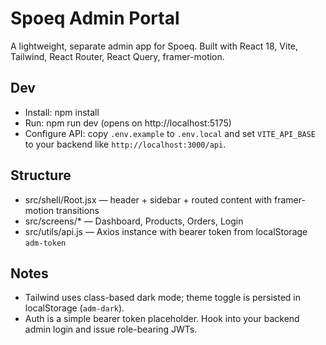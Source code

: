# Spoeq Admin Portal

A lightweight, separate admin app for Spoeq. Built with React 18, Vite, Tailwind, React Router, React Query, framer-motion.

## Dev
- Install: npm install
- Run: npm run dev (opens on http://localhost:5175)
- Configure API: copy `.env.example` to `.env.local` and set `VITE_API_BASE` to your backend like `http://localhost:3000/api`.

## Structure
- src/shell/Root.jsx — header + sidebar + routed content with framer-motion transitions
- src/screens/* — Dashboard, Products, Orders, Login
- src/utils/api.js — Axios instance with bearer token from localStorage `adm-token`

## Notes
- Tailwind uses class-based dark mode; theme toggle is persisted in localStorage (`adm-dark`).
- Auth is a simple bearer token placeholder. Hook into your backend admin login and issue role-bearing JWTs.
